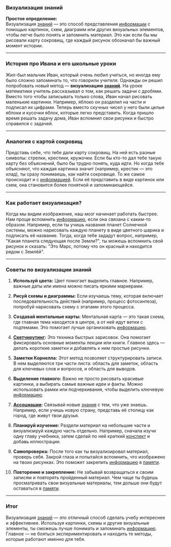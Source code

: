 ### Визуализация знаний

**Простое определение:**  
Визуализация [знаний](knowledge.md) — это способ представления [информации](information.md) с помощью картинок, схем, диаграмм или других визуальных элементов, чтобы легче было понять и запомнить материал. Это как если бы мы рисовали карту сокровищ, где каждый рисунок обозначал бы важный момент истории.

---

### История про Ивана и его школьные уроки

Жил-был мальчик Иван, который очень любил учиться, но иногда ему было сложно запоминать то, что говорили учителя. Однажды он решил попробовать новый метод — **визуализацию [знаний](knowledge.md)**. На уроке математики учитель рассказывал о том, как решать задачи с дробями. Вместо того чтобы записывать только слова, Иван начал рисовать маленькие картинки. Например, яблоко он разделил на части и подписал их цифрами. Теперь вместо скучных чисел у него были целые яблоки и кусочки яблок, которые легко представить. Когда пришло время решать задачу дома, Иван вспомнил свои рисунки и быстро справился с задачей.

---

### Аналогия с картой сокровищ

Представь себе, что тебе дали карту сокровищ. На ней есть разные символы: стрелки, крестики, кружочки. Если бы кто-то дал тебе такую карту без объяснений, было бы трудно понять, куда идти. Но когда тебе объясняют, что каждая картинка значит (например, крестик — это клад), ты сразу понимаешь, как найти сокровище. То же самое происходит и с [информацией](information.md). Если её представить в виде картинок или схем, она становится более понятной и запоминающейся.

---

### Как работает визуализация?

Когда мы видим изображение, наш мозг начинает работать быстрее. Нам проще вспомнить [информацию](information.md), если она связана с каким-то образом. Например, если ты учишь названия планет Солнечной системы, можно нарисовать каждую планету в виде цветного шарика и подписать её название. Тогда, когда тебе зададут вопрос, например, "Какая планета следующая после Земли?", ты можешь вспомнить свой рисунок и сказать: "Это Марс, потому что он красный и находится рядом с Землёй".

---

### Советы по визуализации знаний

1. **Используй цвета:** Цвет помогает выделить главное. Например, важные даты или имена можно писать яркими маркерами.
   
2. **Рисуй схемы и диаграммы:** Если изучаешь тему, которая включает последовательность действий (например, процесс фотосинтеза), попробуй нарисовать схему с этапами этого процесса.

3. **Создавай ментальные карты:** Ментальная карта — это такая схема, где главная тема находится в центре, а от неё идут ветки с подтемами. Это помогает лучше организовать [информацию](information.md).

4. **[Скетчноутинг](sketchnoting.md):** Это техника быстрых зарисовок. Она помогает фиксировать основные моменты лекции или книги. Главное здесь — делать короткие заметки и добавлять к ним простые рисунки.

5. **Заметки Корнелла:** Этот метод позволяет структурировать записи. В нем выделяются три части листа: область для заметок, область для ключевых слов и вопросов, и область для выводов.

6. **Выделение главного:** Важно не просто рисовать красивые картинки, а выбирать самые важные идеи и факты. Можно использовать рамки или подчеркивания, чтобы выделить ключевую [информацию](information.md).

7. **[Ассоциации](association.md):** Связывай новые [знания](knowledge.md) с тем, что уже знаешь. Например, если учишь новую страну, представь её столицу как город, где живут твои друзья.

8. **Планируй изучение:** Раздели материал на небольшие части и визуализируй каждую часть отдельно. Например, сначала изучи одну главу учебника, затем сделай по ней краткий [конспект](outline.md) и добавь иллюстрации.

9. **Самопроверка:** После того как ты визуализировал материал, проверь себя. Закрой глаза и попытайся вспомнить, что изображено на твоих рисунках. Это поможет закрепить [информацию](information.md) в [памяти](memory.md).

10. **Повторение и закрепление:** Не забывай возвращаться к своим записям и повторять пройденный материал. Чем чаще ты будешь просматривать свои визуальные материалы, тем дольше они будут оставаться в [памяти](memory.md).

---

### Итог

Визуализация [знаний](knowledge.md) — это отличный способ сделать учебу интереснее и эффективнее. Используя картинки, схемы и другие визуальные элементы, ты сможешь лучше понимать и запоминать [информацию](information.md). Главное — не бояться экспериментировать и находить те методы, которые работают именно для тебя.